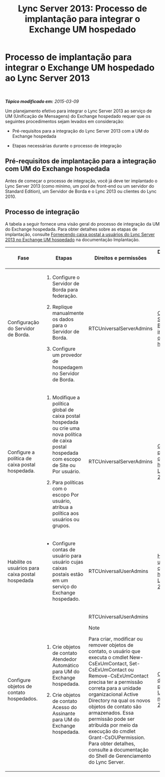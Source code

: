 ﻿---
title: 'Lync Server 2013: Processo de implantação para integrar o Exchange UM hospedado'
TOCTitle: Processo de implantação para integrar o Exchange UM hospedado
ms:assetid: dbec9c38-7f66-419d-b8c3-c61380052cac
ms:mtpsurl: https://technet.microsoft.com/pt-br/library/Gg398968(v=OCS.15)
ms:contentKeyID: 49308312
ms.date: 05/19/2016
mtps_version: v=OCS.15
ms.translationtype: HT
---

# Processo de implantação para integrar o Exchange UM hospedado ao Lync Server 2013

 

_**Tópico modificado em:** 2015-03-09_

Um planejamento efetivo para integrar o Lync Server 2013 ao serviço de UM (Unificação de Mensagens) do Exchange hospedado requer que os seguintes procedimentos sejam levados em consideração:

  - Pré-requisitos para a integração do Lync Server 2013 com a UM do Exchange hospedada

  - Etapas necessárias durante o processo de integração

## Pré-requisitos de implantação para a integração com UM do Exchange hospedada

Antes de começar o processo de integração, você já deve ter implantado o Lync Server 2013 (como mínimo, um pool de front-end ou um servidor do Standard Edition), um Servidor de Borda e o Lync 2013 ou clientes do Lync 2010.

## Processo de integração

A tabela a seguir fornece uma visão geral do processo de integração da UM do Exchange hospedada. Para obter detalhes sobre as etapas de implantação, consulte [Fornecendo caixa postal a usuários do Lync Server 2013 no Exchange UM hospedado](lync-server-2013-providing-lync-server-users-voice-mail-on-hosted-exchange-um.md) na documentação Implantação.


<table>
<colgroup>
<col style="width: 25%" />
<col style="width: 25%" />
<col style="width: 25%" />
<col style="width: 25%" />
</colgroup>
<thead>
<tr class="header">
<th>Fase</th>
<th>Etapas</th>
<th>Direitos e permissões</th>
<th>Documentação de implantação</th>
</tr>
</thead>
<tbody>
<tr class="odd">
<td><p>Configuração do Servidor de Borda.</p></td>
<td><ol>
<li><p>Configure o Servidor de Borda para federação.</p></li>
<li><p>Replique manualmente os dados para o Servidor de Borda.</p></li>
<li><p>Configure um provedor de hospedagem no Servidor de Borda.</p></li>
</ol></td>
<td><p>RTCUniversalServerAdmins</p></td>
<td><p><a href="lync-server-2013-configure-the-edge-server-for-integration-with-hosted-exchange-um.md">Configurar Servidor de Borda para integração com o Exchange UM hospedado</a></p></td>
</tr>
<tr class="even">
<td><p>Configure a política de caixa postal hospedada.</p></td>
<td><ol>
<li><p>Modifique a política global de caixa postal hospedada ou crie uma nova política de caixa postal hospedada com escopo de Site ou Por usuário.</p></li>
<li><p>Para políticas com o escopo Por usuário, atribua a política aos usuários ou grupos.</p></li>
</ol></td>
<td><p>RTCUniversalServerAdmins</p></td>
<td><p><a href="lync-server-2013-manage-hosted-voice-mail-policies.md">Gerenciar políticas de caixa postal hospedada no Lync Server 2013</a></p></td>
</tr>
<tr class="odd">
<td><p>Habilite os usuários para caixa postal hospedada</p></td>
<td><ul>
<li><p>Configure contas de usuário para usuário cujas caixas postais estão em um serviço do Exchange hospedado.</p></li>
</ul></td>
<td><p>RTCUniversalUserAdmins</p></td>
<td><p><a href="lync-server-2013-enable-users-for-hosted-voice-mail.md">Habilitar usuários para correio de voz hospedado no Lync Server 2013</a></p></td>
</tr>
<tr class="even">
<td><p>Configure objetos de contato hospedados.</p></td>
<td><ol>
<li><p>Crie objetos de contato Atendedor Automático para UM do Exchange hospedada.</p></li>
<li><p>Crie objetos de contato Acesso do Assinante para UM do Exchange hospedada.</p></li>
</ol></td>
<td><p>RTCUniversalUserAdmins</p>

> [!NOTE]  
> Para criar, modificar ou remover objetos de contato, o usuário que executa o cmdlet New-CsExUmContact, Set-CsExUmContact ou Remove-CsExUmContact precisa ter a permissão correta para a unidade organizacional Active Directory na qual os novos objetos de contato são armazenados. Essa permissão pode ser atribuída por meio da execução do cmdlet Grant-CsOUPermission. Para obter detalhes, consulte a documentação do Shell de Gerenciamento do Lync Server.

</td>
<td><p><a href="lync-server-2013-create-contact-objects-for-hosted-exchange-um.md">Criar objetos de contato para Exchange UM hospedado no Lync Server 2013</a></p></td>
</tr>
</tbody>
</table>

